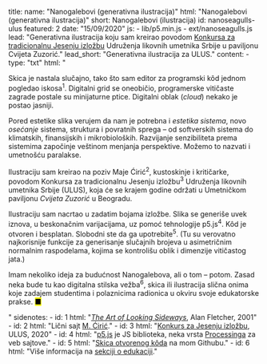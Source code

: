 title: 
    name: "Nanogalebovi (generativna ilustracija)"
    html: "Nanogalebovi (generativna ilustracija)"
    short: Nanogalebovi (ilustracija)
id: nanoseagulls-ulus
featured: 2
date: "15/09/2020"
js: 
    - lib/p5.min.js
    - ext/nanoseagulls.js
lead: "Generativna ilustracija koju sam kreirao povodom <a href='https://ulus.rs/blog/konkurs-za-jesenju-izlozbu-2020/' target='blank'>Konkursa za tradicionalnu Jesenju izložbu</a> Udruženja likovnih umetnika Srbije u paviljonu Cvijeta Zuzorić."
lead_short: "Generativna ilustracija za ULUS."
content:
    - type: "txt"
      html: "<p>Skica je nastala slučajno, tako što sam editor za programski kôd jednom pogledao iskosa<sup id='s1'>1</sup>. Digitalni grid se oneobičio, programerske vitičaste zagrade postale su minijaturne ptice. Digitalni oblak (<em>cloud</em>) nekako je postao jasniji.</p>
      <p>Pored estetike slika verujem da nam je potrebna i <em>estetika sistema</em>, novo <em>osećanje</em> sistema, struktura i povratnih sprega – od softverskih sistema do klimatskih, finansijskih i mikrobioloških. Razvijanje senzibiliteta prema sistemima započinje veštinom menjanja perspektive. Možemo to nazvati i umetnošću paralakse.</p>
      <p>Ilustraciju sam kreirao na poziv Maje Ćirić<sup id='s2'>2</sup>, kustoskinje i kritičarke, povodom Konkursa za tradicionalnu Jesenju izložbu<sup id='s3'>3</sup> Udruženja likovnih umetnika Srbije (ULUS), koja će se krajem godine održati u Umetničkom paviljonu <em>Cvijeta Zuzorić</em> u Beogradu.</p> 
      <p>Ilustraciju sam nacrtao u zadatim bojama izložbe. Slika se generiše uvek iznova, u beskonačnim varijacijama, uz pomoć tehnologije p5.js<sup id='s4'>4</sup>. Kôd je otvoren i besplatan. Slobodni ste da ga upotrebite<sup id='s5'>5</sup>. (Tu su verovatno najkorisnije funkcije za generisanje slučajnih brojeva u asimetričnim normalnim raspodelama, kojima se kontrolišu oblik i dimenzije vitičastog jata.)</p> 
      <p>Imam nekoliko ideja za budućnost Nanogalebova, ali o tom – potom. Zasad neka bude tu kao digitalna stilska vežba<sup id='s6'>6</sup>, skica ili ilustracija slična onima koje zadajem studentima i polaznicima radionica u okviru svoje edukatorske prakse. <mark>&#9632;</mark></p>"
sidenotes:
    - id: 1
      html: "<a href='https://www.phaidon.com/agenda/design/video/2010/june/03/alan-fletcher-the-art-of-looking-sideways/' target='_blank'><em>The Art of Looking Sideways</em></a>,  Alan Fletcher, 2001"
    - id: 2
      html: "Lični sajt <a href='https://www.majaciric.com/' target='_blank'>M. Ćirić</a>."
    - id: 3
      html: "<a href='https://ulus.rs/blog/konkurs-za-jesenju-izlozbu-2020/' target='_blank'>Konkurs za Jesenju izložbu</a>, ULUS, 2020"
    - id: 4
      html: "<a href='https://p5js.org/' target='_blank'>p5.js</a> je JS biblioteka, neka vrsta <a href='https://processing.org/' target='_blank'>Processinga</a> za veb sajtove."
    - id: 5
      html: "<a href='https://github.com/parthenocissus/nanoseagulls-ulus-2020' target='_blank'>Skica otvorenog kôda</a> na mom Githubu."
    - id: 6
      html: "Više informacija na <a href='/rad/edukacija' target='_blank'>sekciji o edukaciji</a>."